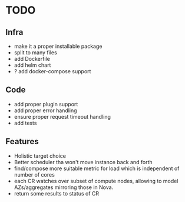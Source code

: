 # TODO

## Infra
- make it a proper installable package
- split to many files
- add Dockerfile
- add helm chart
- ? add docker-compose support

## Code
- add proper plugin support
- add proper error handling
- ensure proper request timeout handling
- add tests

## Features
- Holistic target choice
- Better scheduler tha won't move instance back and forth
- find/compose more suitable metric for load
  which is independent of number of cores
- each CR watches over subset of compute nodes, allowing to
  model AZs/aggregates mirroring those in Nova.
- return some results to status of CR
